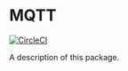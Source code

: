 # MQTT

[![CircleCI](https://circleci.com/gh/mukeshydv/mqtt.svg?style=svg)](https://circleci.com/gh/mukeshydv/mqtt)

A description of this package.
